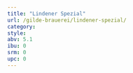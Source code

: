 ```yaml
---
title: "Lindener Spezial"
url: /gilde-brauerei/lindener-spezial/
category: 
style: 
abv: 5.1
ibu: 0
srm: 0
upc: 0
---
```


